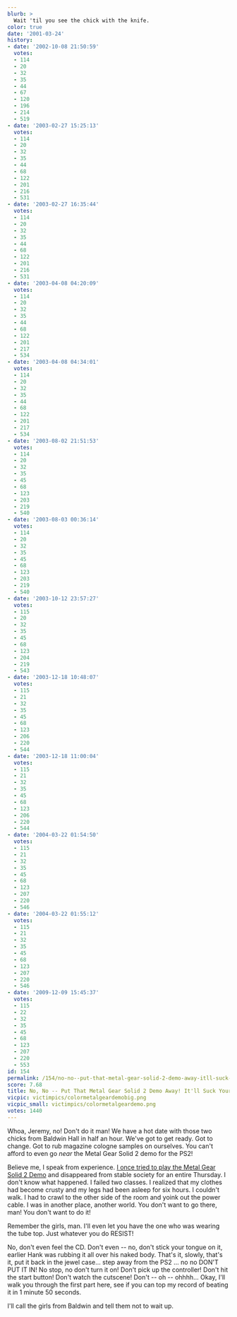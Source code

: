 ```yaml
---
blurb: >
  Wait 'til you see the chick with the knife.
color: true
date: '2001-03-24'
history:
- date: '2002-10-08 21:50:59'
  votes:
  - 114
  - 20
  - 32
  - 35
  - 44
  - 67
  - 120
  - 196
  - 214
  - 519
- date: '2003-02-27 15:25:13'
  votes:
  - 114
  - 20
  - 32
  - 35
  - 44
  - 68
  - 122
  - 201
  - 216
  - 531
- date: '2003-02-27 16:35:44'
  votes:
  - 114
  - 20
  - 32
  - 35
  - 44
  - 68
  - 122
  - 201
  - 216
  - 531
- date: '2003-04-08 04:20:09'
  votes:
  - 114
  - 20
  - 32
  - 35
  - 44
  - 68
  - 122
  - 201
  - 217
  - 534
- date: '2003-04-08 04:34:01'
  votes:
  - 114
  - 20
  - 32
  - 35
  - 44
  - 68
  - 122
  - 201
  - 217
  - 534
- date: '2003-08-02 21:51:53'
  votes:
  - 114
  - 20
  - 32
  - 35
  - 45
  - 68
  - 123
  - 203
  - 219
  - 540
- date: '2003-08-03 00:36:14'
  votes:
  - 114
  - 20
  - 32
  - 35
  - 45
  - 68
  - 123
  - 203
  - 219
  - 540
- date: '2003-10-12 23:57:27'
  votes:
  - 115
  - 20
  - 32
  - 35
  - 45
  - 68
  - 123
  - 204
  - 219
  - 543
- date: '2003-12-18 10:48:07'
  votes:
  - 115
  - 21
  - 32
  - 35
  - 45
  - 68
  - 123
  - 206
  - 220
  - 544
- date: '2003-12-18 11:00:04'
  votes:
  - 115
  - 21
  - 32
  - 35
  - 45
  - 68
  - 123
  - 206
  - 220
  - 544
- date: '2004-03-22 01:54:50'
  votes:
  - 115
  - 21
  - 32
  - 35
  - 45
  - 68
  - 123
  - 207
  - 220
  - 546
- date: '2004-03-22 01:55:12'
  votes:
  - 115
  - 21
  - 32
  - 35
  - 45
  - 68
  - 123
  - 207
  - 220
  - 546
- date: '2009-12-09 15:45:37'
  votes:
  - 115
  - 22
  - 32
  - 35
  - 45
  - 68
  - 123
  - 207
  - 220
  - 553
id: 154
permalink: /154/no-no--put-that-metal-gear-solid-2-demo-away-itll-suck-your-soul/
score: 7.68
title: No, No -- Put That Metal Gear Solid 2 Demo Away! It'll Suck Your Soul!
vicpic: victimpics/colormetalgeardemobig.png
vicpic_small: victimpics/colormetalgeardemo.png
votes: 1440
---
```


Whoa, Jeremy, no! Don't do it man! We have a hot date with those two
chicks from Baldwin Hall in half an hour. We've got to get ready. Got to
change. Got to rub magazine cologne samples on ourselves. You can't
afford to even go *near* the Metal Gear Solid 2 demo for the PS2!

Believe me, I speak from experience. [I once tried to play the Metal
Gear Solid 2 Demo](@/victim/146.md) and disappeared from stable
society for an entire Thursday. I don't know what happened. I failed two
classes. I realized that my clothes had become crusty and my legs had
been asleep for six hours. I couldn't walk. I had to crawl to the other
side of the room and yoink out the power cable. I was in another place,
another world. You don't want to go there, man! You don't want to do it!

Remember the girls, man. I'll even let you have the one who was wearing
the tube top. Just whatever you do RESIST!

No, don't even feel the CD. Don't even -- no, don't stick your tongue on
it, earlier Hank was rubbing it all over his naked body. That's it,
slowly, that's it, put it back in the jewel case... step away from the
PS2 ... no no DON'T PUT IT IN! No stop, no don't turn it on! Don't pick
up the controller! Don't hit the start button! Don't watch the cutscene!
Don't -- oh -- ohhhh... Okay, I'll walk you through the first part here,
see if you can top my record of beating it in 1 minute 50 seconds.

I'll call the girls from Baldwin and tell them not to wait up.